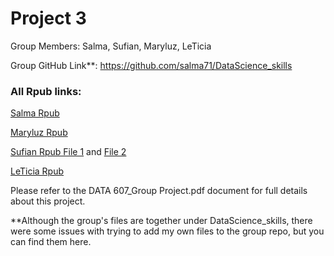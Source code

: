 # Project 3
Group Members: Salma, Sufian, Maryluz, LeTicia

Group GitHub Link**: https://github.com/salma71/DataScience_skills 

### All Rpub links:
[Salma Rpub](http://www.rpubs.com/salmaeng/ds_skills_607) 

[Maryluz Rpub](http://rpubs.com/ltcancel/Project3_SimplyHiredData)  

[Sufian Rpub File 1](http://rpubs.com/ssufian/539224) and [File 2](http://www.rpubs.com/ssufian/540742)

[LeTicia Rpub](http://rpubs.com/ltcancel/Project3_SimplyHiredData)

Please refer to the DATA 607_Group Project.pdf document for full details about this project. 


**Although the group's files are together under DataScience_skills, there were some issues with trying to add my own files to the group repo, but you can find them here. 
